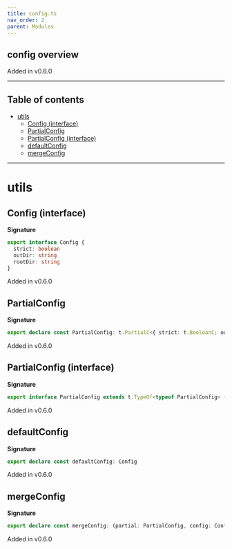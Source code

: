 ```yaml
---
title: config.ts
nav_order: 2
parent: Modules
---
```


## config overview

Added in v0.6.0

---

<h2 class="text-delta">Table of contents</h2>

- [utils](#utils)
  - [Config (interface)](#config-interface)
  - [PartialConfig](#partialconfig)
  - [PartialConfig (interface)](#partialconfig-interface)
  - [defaultConfig](#defaultconfig)
  - [mergeConfig](#mergeconfig)

---

# utils

## Config (interface)

**Signature**

```ts
export interface Config {
  strict: boolean
  outDir: string
  rootDir: string
}
```

Added in v0.6.0

## PartialConfig

**Signature**

```ts
export declare const PartialConfig: t.PartialC<{ strict: t.BooleanC; outDir: t.StringC; rootDir: t.StringC }>
```

Added in v0.6.0

## PartialConfig (interface)

**Signature**

```ts
export interface PartialConfig extends t.TypeOf<typeof PartialConfig> {}
```

Added in v0.6.0

## defaultConfig

**Signature**

```ts
export declare const defaultConfig: Config
```

Added in v0.6.0

## mergeConfig

**Signature**

```ts
export declare const mergeConfig: (partial: PartialConfig, config: Config) => Config
```

Added in v0.6.0
